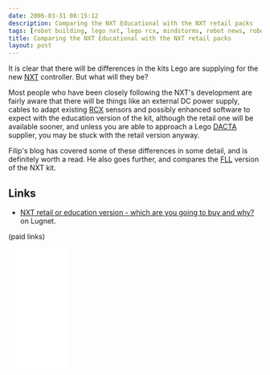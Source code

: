 ```yaml
---
date: 2006-03-31 08:15:12
description: Comparing the NXT Educational with the NXT retail packs
tags: [robot building, lego nxt, lego rcx, mindstorms, robot news, robotics, education]
title: Comparing the NXT Educational with the NXT retail packs
layout: post
---
```

It is clear that there will be differences in the kits Lego are supplying for the new [NXT](/wiki/nxt.html) controller. But what will they be?

Most people who have been closely following the NXT's development are fairly aware that there will be things like an external DC power supply, cables to adapt existing [RCX](/wiki/rcx.html) sensors and possibly enhanced software to expect with the education version of the kit, although the retail one will be available sooner, and unless you are able to approach a Lego [DACTA](/wiki/dacta.html) supplier, you may be stuck with the retail version anyway.

Filip's blog has covered some of these differences in some detail, and is definitely worth a read. He also goes further, and compares the [FLL](/wiki/fll.html "The First Lego League") version of the NXT kit.

## Links

* [NXT retail or education version - which are you going to buy and why?](http://news.lugnet.com/robotics/?n=25765) on Lugnet.

(paid links)

<iframe style="width:120px;height:240px;" marginwidth="0" marginheight="0" scrolling="no" frameborder="0" src="//ws-eu.amazon-adsystem.com/widgets/q?ServiceVersion=20070822&OneJS=1&Operation=GetAdHtml&MarketPlace=GB&source=ss&ref=as_ss_li_til&ad_type=product_link&tracking_id=orionrobots-21&language=en_GB&marketplace=amazon&region=GB&placement=B082WD5YV9&asins=B082WD5YV9&linkId=75cbb40f8dd28c5b84d540cdd12f14a3&show_border=true&link_opens_in_new_window=true"></iframe><!-- lego mindstorms review 2021 -->
